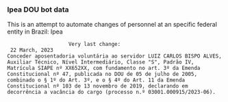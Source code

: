  ### Ipea DOU bot data
 This is an attempt to automate changes of personnel at an specific federal entity in Brazil: Ipea
 
                        Very last change: 
 	 22 March, 2023
	Conceder aposentadoria voluntária ao servidor LUIZ CARLOS BISPO ALVES, Auxiliar Técnico, Nível Intermediário, Classe "S", Padrão IV, Matrícula SIAPE nº XX652XX, com fundamento no art. 3º da Emenda Constitucional nº 47, publicada no DOU de 05 de julho de 2005, combinado o § 1º do Art. 3º, e o § 4º do Art. 11 da Emenda Constitucional nº 103 de 13 novembro de 2019, declarando em decorrência a vacância do cargo (processo n.º 03001.000915/2023-06).
